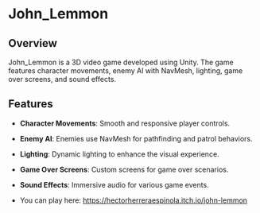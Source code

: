 # John_Lemmon

## Overview
John_Lemmon is a 3D video game developed using Unity. The game features character movements, enemy AI with NavMesh, lighting, game over screens, and sound effects.

## Features
- **Character Movements**: Smooth and responsive player controls.
- **Enemy AI**: Enemies use NavMesh for pathfinding and patrol behaviors.
- **Lighting**: Dynamic lighting to enhance the visual experience.
- **Game Over Screens**: Custom screens for game over scenarios.
- **Sound Effects**: Immersive audio for various game events.

- You can play here: https://hectorherreraespinola.itch.io/john-lemmon
